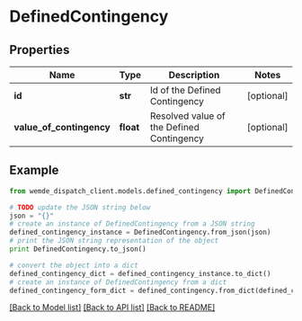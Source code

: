 # DefinedContingency


## Properties

Name | Type | Description | Notes
------------ | ------------- | ------------- | -------------
**id** | **str** | Id of the Defined Contingency | [optional] 
**value_of_contingency** | **float** | Resolved value of the Defined Contingency | [optional] 

## Example

```python
from wemde_dispatch_client.models.defined_contingency import DefinedContingency

# TODO update the JSON string below
json = "{}"
# create an instance of DefinedContingency from a JSON string
defined_contingency_instance = DefinedContingency.from_json(json)
# print the JSON string representation of the object
print DefinedContingency.to_json()

# convert the object into a dict
defined_contingency_dict = defined_contingency_instance.to_dict()
# create an instance of DefinedContingency from a dict
defined_contingency_form_dict = defined_contingency.from_dict(defined_contingency_dict)
```
[[Back to Model list]](../README.md#documentation-for-models) [[Back to API list]](../README.md#documentation-for-api-endpoints) [[Back to README]](../README.md)


